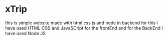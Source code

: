 # xTrip
this is simple website made with html css js and node in backend
for this i have used HTML CSS and JavaSCript for the frontEnd and for the BackEnd i have used Node JS

